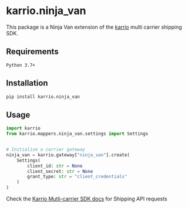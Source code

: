 
# karrio.ninja_van

This package is a Ninja Van extension of the [karrio](https://pypi.org/project/karrio) multi carrier shipping SDK.

## Requirements

`Python 3.7+`

## Installation

```bash
pip install karrio.ninja_van
```

## Usage

```python
import karrio
from karrio.mappers.ninja_van.settings import Settings


# Initialize a carrier gateway
ninja_van = karrio.gateway["ninja_van"].create(
    Settings(
        client_id: str = None
        client_secret: str = None
        grant_type: str = "client_credentials"
    )
)
```

Check the [Karrio Mutli-carrier SDK docs](https://docs.karrio.io) for Shipping API requests
